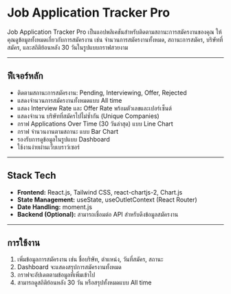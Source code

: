 # Job Application Tracker Pro

Job Application Tracker Pro เป็นแอปพลิเคชันสำหรับติดตามสถานะการสมัครงานของคุณ ให้คุณดูข้อมูลทั้งหมดเกี่ยวกับการสมัครงาน เช่น จำนวนการสมัครงานทั้งหมด, สถานะการสมัคร, บริษัทที่สมัคร, และสถิติย้อนหลัง 30 วันในรูปแบบกราฟสวยงาม

---

## ฟีเจอร์หลัก

- ติดตามสถานะการสมัครงาน: Pending, Interviewing, Offer, Rejected
- แสดงจำนวนการสมัครงานทั้งหมดแบบ All time
- แสดง Interview Rate และ Offer Rate พร้อมตัวเลขและเปอร์เซ็นต์
- แสดงจำนวน บริษัทที่สมัครไปไม่ซ้ำกัน (Unique Companies)
- กราฟ Applications Over Time (30 วันล่าสุด) แบบ Line Chart
- กราฟ จำนวนงานตามสถานะ แบบ Bar Chart
- รองรับการดูข้อมูลในรูปแบบ Dashboard
- ใช้งานง่ายผ่านเว็บเบราว์เซอร์

---

## Stack Tech

- **Frontend:** React.js, Tailwind CSS, react-chartjs-2, Chart.js
- **State Management:** useState, useOutletContext (React Router)
- **Date Handling:** moment.js
- **Backend (Optional):** สามารถเชื่อมต่อ API สำหรับดึงข้อมูลสมัครงาน

---

## การใช้งาน

1. เพิ่มข้อมูลการสมัครงาน เช่น ชื่อบริษัท, ตำแหน่ง, วันที่สมัคร, สถานะ
2. Dashboard จะแสดงสรุปการสมัครงานทั้งหมด
3. กราฟจะอัปเดตตามข้อมูลที่เพิ่มเข้าไป
4. สามารถดูสถิติย้อนหลัง 30 วัน หรือสรุปทั้งหมดแบบ All time
